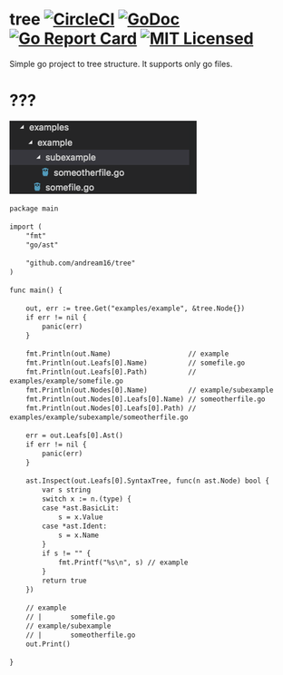 # tree [![CircleCI](https://circleci.com/gh/AndreaM16/tree/tree/master.svg?style=svg)](https://circleci.com/gh/AndreaM16/tree/tree/master) [![GoDoc](https://godoc.org/github.com/AndreaM16/tree?status.svg)](https://godoc.org/github.com/AndreaM16/tree) [![Go Report Card](https://goreportcard.com/badge/github.com/AndreaM16/tree)](https://goreportcard.com/report/github.com/AndreaM16/tree) [![MIT Licensed](https://img.shields.io/badge/license-MIT-blue.svg)](https://raw.githubusercontent.com/andream16/tree/master/LICENSE)

Simple go project to tree structure. It supports only go files.

# ???

![alt text](https://raw.githubusercontent.com/AndreaM16/tree/master/assets/structure.png)

```
package main

import (
	"fmt"
	"go/ast"

	"github.com/andream16/tree"
)

func main() {

	out, err := tree.Get("examples/example", &tree.Node{})
	if err != nil {
		panic(err)
	}

	fmt.Println(out.Name)                   // example
	fmt.Println(out.Leafs[0].Name)          // somefile.go
	fmt.Println(out.Leafs[0].Path)          // examples/example/somefile.go
	fmt.Println(out.Nodes[0].Name)          // example/subexample
	fmt.Println(out.Nodes[0].Leafs[0].Name) // someotherfile.go
	fmt.Println(out.Nodes[0].Leafs[0].Path) // examples/example/subexample/someotherfile.go

	err = out.Leafs[0].Ast()
	if err != nil {
		panic(err)
	}

	ast.Inspect(out.Leafs[0].SyntaxTree, func(n ast.Node) bool {
		var s string
		switch x := n.(type) {
		case *ast.BasicLit:
			s = x.Value
		case *ast.Ident:
			s = x.Name
		}
		if s != "" {
			fmt.Printf("%s\n", s) // example
		}
		return true
	})

	// example
	// |       somefile.go
	// example/subexample
	// |       someotherfile.go
	out.Print()

}
```
